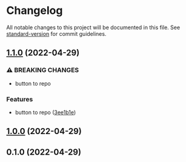 # Changelog

All notable changes to this project will be documented in this file. See [standard-version](https://github.com/conventional-changelog/standard-version) for commit guidelines.

## [1.1.0](https://github.com/mokkapps/changelog-generator-demo/compare/v1.0.0...v1.1.0) (2022-04-29)


### ⚠ BREAKING CHANGES

* button to repo

### Features

* button to repo ([3ee1b1e](https://github.com/mokkapps/changelog-generator-demo/commits/3ee1b1e327f8645146d5fc1abc8651982f7aefb8))

## [1.0.0](https://github.com/mokkapps/changelog-generator-demo/compare/v0.1.1...v1.0.0) (2022-04-29)

## 0.1.0 (2022-04-29)
